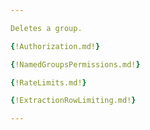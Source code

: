 ```yaml
---

Deletes a group.

{!Authorization.md!}

{!NamedGroupsPermissions.md!}

{!RateLimits.md!}

{!ExtractionRowLimiting.md!}

---
```

